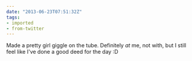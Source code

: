 ```yaml
---
date: "2013-06-23T07:51:32Z"
tags:
- imported
- from-twitter
---
```

Made a pretty girl giggle on the tube. Definitely *at* me, not with, but I still feel like I've done a good deed for the day :D
